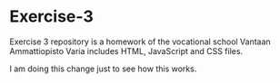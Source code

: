 # Exercise-3
Exercise 3 repository is a homework of the vocational school Vantaan Ammattiopisto Varia
includes HTML, JavaScript and CSS files.

I am doing this change just to see how this works.
